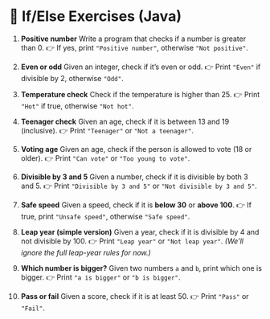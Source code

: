 

# 🔹 If/Else Exercises (Java)

1. **Positive number**
   Write a program that checks if a number is greater than 0.
   👉 If yes, print `"Positive number"`, otherwise `"Not positive"`.

2. **Even or odd**
   Given an integer, check if it’s even or odd.
   👉 Print `"Even"` if divisible by 2, otherwise `"Odd"`.

3. **Temperature check**
   Check if the temperature is higher than 25.
   👉 Print `"Hot"` if true, otherwise `"Not hot"`.

4. **Teenager check**
   Given an age, check if it is between 13 and 19 (inclusive).
   👉 Print `"Teenager"` or `"Not a teenager"`.

5. **Voting age**
   Given an age, check if the person is allowed to vote (18 or older).
   👉 Print `"Can vote"` or `"Too young to vote"`.

6. **Divisible by 3 and 5**
   Given a number, check if it is divisible by both 3 and 5.
   👉 Print `"Divisible by 3 and 5"` or `"Not divisible by 3 and 5"`.

7. **Safe speed**
   Given a speed, check if it is **below 30** or **above 100**.
   👉 If true, print `"Unsafe speed"`, otherwise `"Safe speed"`.

8. **Leap year (simple version)**
   Given a year, check if it is divisible by 4 and not divisible by 100.
   👉 Print `"Leap year"` or `"Not leap year"`.
   *(We’ll ignore the full leap-year rules for now.)*

9. **Which number is bigger?**
   Given two numbers `a` and `b`, print which one is bigger.
   👉 Print `"a is bigger"` or `"b is bigger"`.

10. **Pass or fail**
    Given a score, check if it is at least 50.
    👉 Print `"Pass"` or `"Fail"`.


